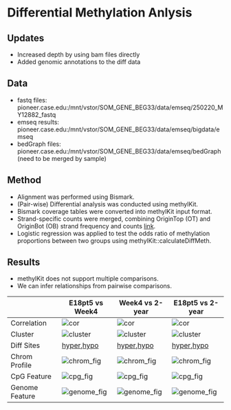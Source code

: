 
# Differential Methylation Anlysis 
## Updates
- Increased depth by using bam files directly
- Added genomic annotations to the diff data

## Data
- fastq files: pioneer.case.edu:/mnt/vstor/SOM_GENE_BEG33/data/emseq/250220_MY12882_fastq
- emseq results: pioneer.case.edu:/mnt/vstor/SOM_GENE_BEG33/data/emseq/bigdata/emseq
- bedGraph files: pioneer.case.edu:/mnt/vstor/SOM_GENE_BEG33/data/emseq/bedGraph (need to be merged by sample)

## Method
- Alignment was performed using Bismark.
- (Pair-wise) Differential analysis was conducted using methylKit.
- Bismark coverage tables were converted into methylKit input format.
- Strand-specific counts were merged, combining OriginTop (OT) and OriginBot (OB) strand frequency and counts [link](figures).
- Logistic regression was applied to test the odds ratio of methylation proportions between two groups using methylKit::calculateDiffMeth.

## Results
- methylKit does not support multiple comparisons.
- We can infer relationships from pairwise comparisons.

| | E18pt5 vs Week4 | Week4 vs 2-year | E18pt5 vs 2-year |
|-|-|-|-| 
| Correlation |![cor](../retuls/2025-04-04/E18pt5_vs_Week4_cor.png)|![cor](../retuls/2025-04-04/Week4_vs_2-year_cor.png)|![cor](../retuls/2025-04-04/E18pt5_vs_2-year_cor.png)|
| Cluster|![cluster](../retuls/2025-04-04/E18pt5_vs_Week4_cluster.png)|![cluster](../retuls/2025-04-04/Week4_vs_2-year_cluster.png)|![cluster](../retuls/2025-04-04/E18pt5_vs_2-year_cluster.png)|
| Diff Sites |[hyper](../retuls/2025-04-04/E18pt5_vs_Week4_diff_25p_05q_hyper.tsv),[hypo](../retuls/2025-04-04/E18pt5_vs_Week4_diff_25p_05q_hypo.tsv)|[hyper](../retuls/2025-04-04/Week4_vs_2-year_diff_25p_05q_hyper.tsv),[hypo](../retuls/2025-04-04/Week4_vs_2-year_diff_25p_05q_hypo.tsv)|[hyper](../retuls/2025-04-04/E18pt5_vs_2-year_diff_25p_05q_hyper.tsv),[hypo](../retuls/2025-04-04/E18pt5_vs_2-year_diff_25p_05q_hypo.tsv)|
| Chrom Profile|![chrom_fig](../retuls/2025-04-04/E18pt5_vs_Week4_diff_25p_05q_per_chrom.png)|![chrom_fig](../retuls/2025-04-04/Week4_vs_2-year_diff_25p_05q_per_chrom.png)|![chrom_fig](../retuls/2025-04-04/E18pt5_vs_2-year_diff_25p_05q_per_chrom.png)|
| CpG Feature |![cpg_fig](../retuls/2025-04-04/E18pt5_vs_Week4_diff_25p_05q_per_cpgfeature.png)|![cpg_fig](../retuls/2025-04-04/Week4_vs_2-year_diff_25p_05q_per_cpgfeature.png)|![cpg_fig](../retuls/2025-04-04/E18pt5_vs_2-year_diff_25p_05q_per_cpgfeature.png)|
| Genome Feature |![genome_fig](../retuls/2025-04-04/E18pt5_vs_Week4_diff_25p_05q_per_genomefeature.png)|![genome_fig](../retuls/2025-04-04/Week4_vs_2-year_diff_25p_05q_per_genomefeature.png)|![genome_fig](../retuls/2025-04-04/E18pt5_vs_2-year_diff_25p_05q_per_genomefeature.png)|
